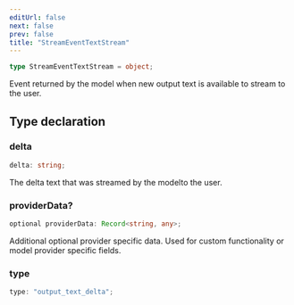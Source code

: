 ```yaml
---
editUrl: false
next: false
prev: false
title: "StreamEventTextStream"
---
```


```ts
type StreamEventTextStream = object;
```

Event returned by the model when new output text is available to stream to the user.

## Type declaration

### delta

```ts
delta: string;
```

The delta text that was streamed by the modelto the user.

### providerData?

```ts
optional providerData: Record<string, any>;
```

Additional optional provider specific data. Used for custom functionality or model provider
specific fields.

### type

```ts
type: "output_text_delta";
```
